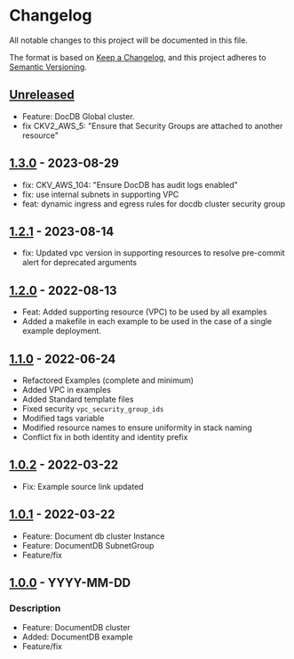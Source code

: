# Changelog
All notable changes to this project will be documented in this file.

The format is based on [Keep a Changelog](https://keepachangelog.com/en/1.0.0/),
and this project adheres to [Semantic Versioning](https://semver.org/spec/v2.0.0.html).


## [Unreleased]
- Feature: DocDB Global cluster.
- fix CKV2_AWS_5: "Ensure that Security Groups are attached to another resource"

## [1.3.0] - 2023-08-29
- fix: CKV_AWS_104: "Ensure DocDB has audit logs enabled"
- fix: use internal subnets in supporting VPC
- feat: dynamic ingress and egress rules for docdb cluster security group

## [1.2.1] - 2023-08-14
- fix: Updated vpc version in supporting resources to resolve pre-commit alert for deprecated arguments

## [1.2.0] - 2022-08-13
- Feat: Added supporting resource (VPC) to be used by all examples
- Added a makefile in each example to be used in the case of a single example deployment.

## [1.1.0] - 2022-06-24
- Refactored Examples (complete and minimum)
- Added VPC in examples
- Added Standard template files
- Fixed security `vpc_security_group_ids`
- Modified tags variable
- Modified resource names to ensure uniformity in stack naming
- Conflict fix in both identity and identity prefix


## [1.0.2] - 2022-03-22
- Fix: Example source link updated

## [1.0.1] - 2022-03-22
- Feature: Document db cluster Instance
- Feature: DocumentDB SubnetGroup
- Feature/fix

## [1.0.0] - YYYY-MM-DD
### Description
- Feature: DocumentDB cluster
- Added: DocumentDB example
- Feature/fix

[Unreleased]: https://github.com/boldlink/terraform-aws-docdb/compare/1.3.0...HEAD

[1.3.0]: https://github.com/boldlink/terraform-aws-docdb/releases/tag/1.3.0
[1.2.1]: https://github.com/boldlink/terraform-aws-docdb/releases/tag/1.2.1
[1.2.0]: https://github.com/boldlink/terraform-aws-docdb/releases/tag/1.2.0
[1.1.0]: https://github.com/boldlink/terraform-aws-docdb/releases/tag/1.1.0
[1.0.2]: https://github.com/boldlink/terraform-aws-docdb/releases/tag/1.0.2
[1.0.1]: https://github.com/boldlink/terraform-aws-docdb/releases/tag/1.0.1
[1.0.0]: https://github.com/boldlink/terraform-aws-docdb/releases/tag/1.0.0

